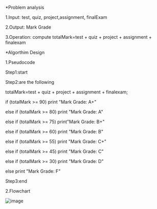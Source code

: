 *Problem analysis

1.Input: test, quiz, project,assignment, finalExam

2.Output: Mark Grade

3.Operation:
compute totalMark=test + quiz + project + assignment + finalexam

*Algorthim Design


1.Pseudocode

Step1:start

Step2:are the following

totalMark=test + quiz + project + assignment + finalexam;

if (totalMark >= 90) print "Mark Grade: A+"

else if (totalMark >= 80) print "Mark Grade: A"   

else if (totalMark >= 75) print"Mark Grade: B+"   

else if (totalMark >= 60) print "Mark Grade: B"

else if (totalMark >= 55) print "Mark Grade: C+"

else if (totalMark >= 45) print "Mark Grade: C"

else if (totalMark >= 30) print "Mark Grade: D"

else print "Mark Grade: F"

Step3:end

2.Flowchart

![image](https://private-user-images.githubusercontent.com/149189296/291273345-a6a463ba-b01e-47f2-84aa-80590fa3911e.png?jwt=eyJhbGciOiJIUzI1NiIsInR5cCI6IkpXVCJ9.eyJpc3MiOiJnaXRodWIuY29tIiwiYXVkIjoicmF3LmdpdGh1YnVzZXJjb250ZW50LmNvbSIsImtleSI6ImtleTEiLCJleHAiOjE3MDI5MTYyNjAsIm5iZiI6MTcwMjkxNTk2MCwicGF0aCI6Ii8xNDkxODkyOTYvMjkxMjczMzQ1LWE2YTQ2M2JhLWIwMWUtNDdmMi04NGFhLTgwNTkwZmEzOTExZS5wbmc_WC1BbXotQWxnb3JpdGhtPUFXUzQtSE1BQy1TSEEyNTYmWC1BbXotQ3JlZGVudGlhbD1BS0lBSVdOSllBWDRDU1ZFSDUzQSUyRjIwMjMxMjE4JTJGdXMtZWFzdC0xJTJGczMlMkZhd3M0X3JlcXVlc3QmWC1BbXotRGF0ZT0yMDIzMTIxOFQxNjEyNDBaJlgtQW16LUV4cGlyZXM9MzAwJlgtQW16LVNpZ25hdHVyZT1mYWViYmEwMzg5YjM2ZWNmZDUwMDY2ZjAwNzZjNmFjZjhjYzMzYWQ2YjRmYjQ0Y2IyYmJmMGYxZWNhY2Y1MGE2JlgtQW16LVNpZ25lZEhlYWRlcnM9aG9zdCZhY3Rvcl9pZD0wJmtleV9pZD0wJnJlcG9faWQ9MCJ9.2BrJFpur85f63g6kWnTDzeZX8Spd2uj-OkSZO605gwQ)
